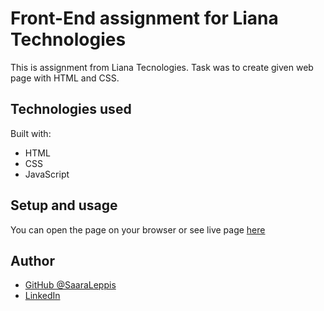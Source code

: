 # Front-End assignment for Liana Technologies

This is assignment from Liana Tecnologies. Task was to create given web page with HTML and CSS.

## Technologies used

Built with:

- HTML
- CSS
- JavaScript

## Setup and usage

You can open the page on your browser or see live page [here](https://iamyrnewtrainee-assignment.netlify.app/)

## Author

- [GitHub @SaaraLeppis](https://www.linkedin.com/in/saara-leppihalme/)
- [LinkedIn](https://www.linkedin.com/in/saara-leppihalme/)

